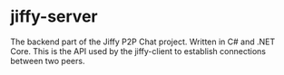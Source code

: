 # jiffy-server

The backend part of the Jiffy P2P Chat project. Written in C# and .NET Core. This is the API used by the jiffy-client to establish connections between two peers.
